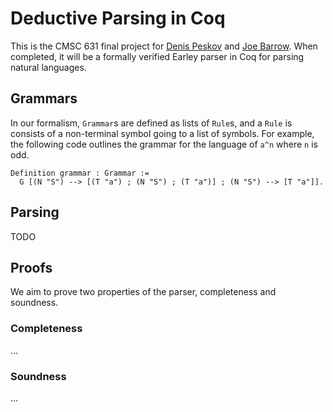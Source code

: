 # Deductive Parsing in Coq

This is the CMSC 631 final project for [Denis Peskov]() and [Joe Barrow](). When completed, it will be a formally verified Earley parser in Coq for parsing natural languages.

## Grammars

In our formalism, `Grammar`s are defined as lists of `Rule`s, and a `Rule` is consists of a non-terminal symbol going to a list of symbols. For example, the following code outlines the grammar for the language of `a^n` where `n` is odd.

```coq
Definition grammar : Grammar :=
  G [(N "S") --> [(T "a") ; (N "S") ; (T "a")] ; (N "S") --> [T "a"]].
```

## Parsing

TODO

## Proofs

We aim to prove two properties of the parser, completeness and soundness.

### Completeness

...

### Soundness

...
